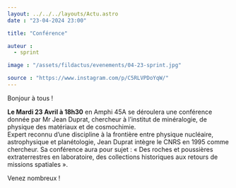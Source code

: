 ```yaml
---
layout: ../../../layouts/Actu.astro
date : "23-04-2024 23:00"

title: "Conférence"

auteur :
  - sprint

image : "/assets/fildactus/evenements/04-23-sprint.jpg"

source : "https://www.instagram.com/p/C5RLVPDoYqW/"
---
```


Bonjour à tous !

__Le Mardi 23 Avril à 18h30__ en Amphi 45A se déroulera une conférence donnée par Mr Jean Duprat, chercheur à l’institut de minéralogie, de physique des matériaux et de cosmochimie.  
Expert reconnu d’une discipline à la frontière entre physique nucléaire, astrophysique et planétologie, Jean Duprat intègre le CNRS en 1995 comme chercheur. Sa conférence aura pour sujet : « Des roches et poussières extraterrestres en laboratoire, des collections historiques aux retours de missions spatiales ».
  
Venez nombreux !